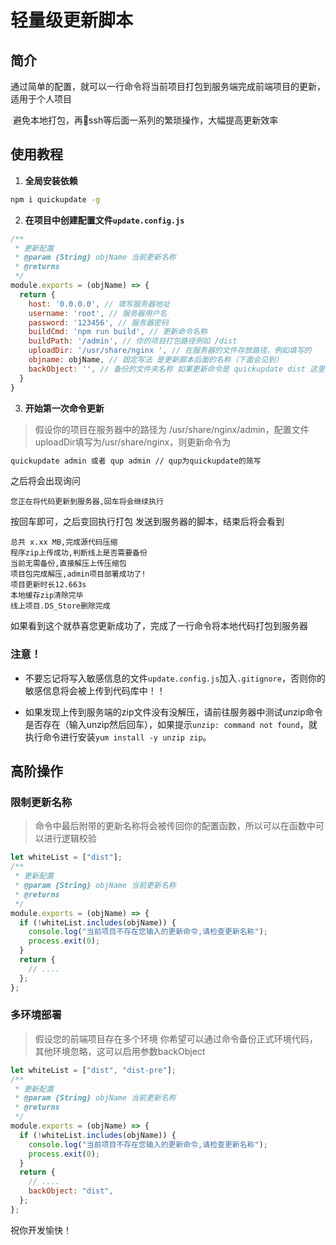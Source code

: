 # 轻量级更新脚本

## 简介

​	通过简单的配置，就可以一行命令将当前项目打包到服务端完成前端项目的更新，适用于个人项目

​	避免本地打包，再🔗ssh等后面一系列的繁琐操作，大幅提高更新效率



## 使用教程

1. **全局安装依赖**

```bash
npm i quickupdate -g
```



2. **在项目中创建配置文件`update.config.js`**

```js
/**
 * 更新配置
 * @param {String} objName 当前更新名称 
 * @returns
 */
module.exports = (objName) => {
  return {
    host: '0.0.0.0', // 填写服务器地址
    username: 'root', // 服务器用户名
    password: '123456', // 服务器密码
    buildCmd: 'npm run build', // 更新命令名称
    buildPath: '/admin', // 你的项目打包路径例如 /dist
    uploadDir: '/usr/share/nginx ', // 在服务器的文件存放路径，例如填写的
    objname: objName, // 固定写法 是更新脚本后面的名称（下面会见到）
    backObject: '', // 备份的文件夹名称 如果更新命令是 quickupdate dist 这里填写了dist，将会将历史线上代码自动备份到dist_back中 如果不填就不会在服务器上备份
  }
}

```

3. **开始第一次命令更新**

> 假设你的项目在服务器中的路径为 /usr/share/nginx/admin，配置文件uploadDir填写为/usr/share/nginx，则更新命令为
>

```bash
quickupdate admin 或者 qup admin // qup为quickupdate的简写
```

之后将会出现询问

```
您正在将代码更新到服务器,回车将会继续执行
```

按回车即可，之后变回执行打包 发送到服务器的脚本，结束后将会看到

````
总共 x.xx MB,完成源代码压缩
程序zip上传成功,判断线上是否需要备份
当前无需备份,直接解压上传压缩包
项目包完成解压,admin项目部署成功了!
项目更新时长12.663s
本地缓存zip清除完毕
线上项目.DS_Store删除完成
````



如果看到这个就恭喜您更新成功了，完成了一行命令将本地代码打包到服务器



### 注意！

- 不要忘记将写入敏感信息的文件`update.config.js`加入`.gitignore`，否则你的敏感信息将会被上传到代码库中！！

- 如果发现上传到服务端的zip文件没有没解压，请前往服务器中测试unzip命令是否存在（输入unzip然后回车），如果提示`unzip: command not found`，就执行命令进行安装`yum install -y unzip zip`。



## 高阶操作

### 限制更新名称

> 命令中最后附带的更新名称将会被传回你的配置函数，所以可以在函数中可以进行逻辑校验

````js
let whiteList = ["dist"];
/**
 * 更新配置
 * @param {String} objName 当前更新名称
 * @returns
 */
module.exports = (objName) => {
  if (!whiteList.includes(objName)) {
    console.log("当前项目不存在您输入的更新命令,请检查更新名称");
    process.exit(0);
  }
  return {
    // ....
  };
};

````

### 多环境部署

> 假设您的前端项目存在多个环境 你希望可以通过命令备份正式环境代码，其他环境忽略，这可以启用参数backObject

```js
let whiteList = ["dist", "dist-pre"];
/**
 * 更新配置
 * @param {String} objName 当前更新名称
 * @returns
 */
module.exports = (objName) => {
  if (!whiteList.includes(objName)) {
    console.log("当前项目不存在您输入的更新命令,请检查更新名称");
    process.exit(0);
  }
  return {
    // ....
    backObject: "dist",
  };
};

```



祝你开发愉快！
